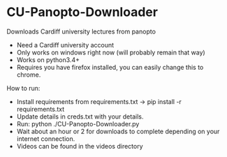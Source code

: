 # CU-Panopto-Downloader
Downloads Cardiff university lectures from panopto
- Need a Cardiff university account
- Only works on windows right now (will probably remain that way)
- Works on python3.4+
- Requires you have firefox installed, you can easily change this to chrome.


How to run:
- Install requirements from requirements.txt -> pip install -r requirements.txt
- Update details in creds.txt with your details.
- Run: python ./CU-Panopto-Downloader.py
- Wait about an hour or 2 for downloads to complete depending on your internet connection.
- Videos can be found in the videos directory
